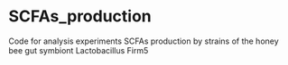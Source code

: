 # SCFAs_production
Code for analysis experiments SCFAs production by strains of the honey bee gut symbiont Lactobacillus Firm5
